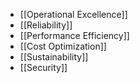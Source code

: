 - [[Operational Excellence]]
- [[Reliability]]
- [[Performance Efficiency]]
- [[Cost Optimization]]
- [[Sustainability]]
- [[Security]]
